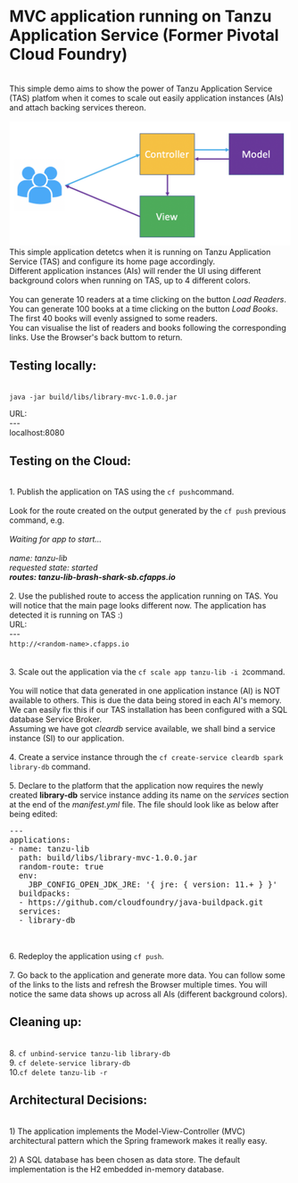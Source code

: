 # MVC application running on Tanzu Application Service (Former Pivotal Cloud Foundry)
<br>
This simple demo aims to show the power of Tanzu Application Service (TAS) platfom when it comes to scale out easily application instances (AIs) and attach backing services thereon.
<br>
<br>
<img src="MVC.png"> 
<br>
This simple application detetcs when it is running on Tanzu Application Service (TAS) and configure its home page accordingly.<br>
Different application instances (AIs) will render the UI using different background colors when running on TAS, up to 4 different colors.<br>
<br>
You can generate 10 readers at a time clicking on the button <i>Load Readers</i>.<br>
You can generate 100 books at a time clicking on the button <i>Load Books</i>. The first 40 books will evenly assigned to some readers.<br>
You can visualise the list of readers and books following the corresponding links. Use the Browser's back buttom to return.<br>
<p/>
<p/>
<h2>Testing locally:</h2>
<br>
<code>java -jar build/libs/library-mvc-1.0.0.jar</code><br>
<p/>
URL:<br>
---<br>
localhost:8080
<p/>
<p/>
<h2>Testing on the Cloud:</h2>
<br>
1. Publish the application on TAS using the <code>cf push</code>command.<br>
<br>
Look for the route created on the output generated by the <code>cf push</code> previous command, e.g.<br>
<i>
<br>Waiting for app to start...
<br>
<br>name:              tanzu-lib
<br>requested state:   started
<br><b>routes:            tanzu-lib-brash-shark-sb.cfapps.io</b>
</i>
<br>
<br>
2. Use the published route to access the application running on TAS. You will notice that the main page looks different now. The application has detected it is running on TAS :) <br>
URL:<br>
---<br>
<code>http://&ltrandom-name&gt.cfapps.io</code><br>
<br>
<br>
3. Scale out the application via the <code>cf scale app tanzu-lib -i 2</code>command.<br>
<br>
You will notice that data generated in one application instance (AI) is NOT available to others. This is due the data being stored in each AI's memory.<br>
We can easily fix this if our TAS installation has been configured with a SQL database Service Broker.<br>
Assuming we have got <i>cleardb</i> service available, we shall bind a service instance (SI) to our application.<br>
<br>
4. Create a service instance through the <code>cf create-service cleardb spark library-db</code> command.<br>
<br>
5. Declare to the platform that the application now requires the newly created <b>library-db</b> service instance adding its name on the <i>services</i> section at the end of the <i>manifest.yml</i> file. The file should look like as below after being edited:<br>
<pre>
---
applications:
- name: tanzu-lib
  path: build/libs/library-mvc-1.0.0.jar
  random-route: true
  env:
    JBP_CONFIG_OPEN_JDK_JRE: '{ jre: { version: 11.+ } }'
  buildpacks:
  - https://github.com/cloudfoundry/java-buildpack.git
  services:
  - library-db
</pre><br>
<br>
6. Redeploy the application using <code>cf push</code>.<br>
<br>
7. Go back to the application and generate more data. You can follow some of the links to the lists and refresh the Browser multiple times. You will notice the same data shows up across all AIs (different background colors).
<p/>
<p/>
<h2>Cleaning up:</h2>
<br>
8. <code>cf unbind-service tanzu-lib library-db</code><br>
9. <code>cf delete-service library-db</code><br>
10.<code>cf delete tanzu-lib -r</code><br>
<p/>
<p/>
<h2>Architectural Decisions:</h2>
<br>
1) The application implements the Model-View-Controller (MVC) architectural pattern which the Spring framework makes it really easy.<br>
<br>
2) A SQL database has been chosen as data store. The default implementation is the H2 embedded in-memory database.<br>

